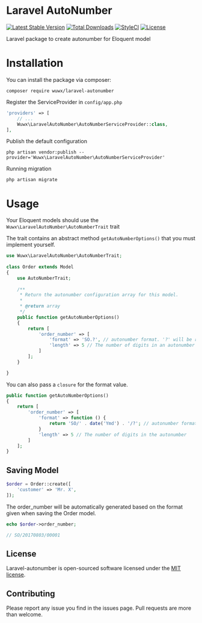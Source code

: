 # Laravel AutoNumber

[![Latest Stable Version](https://poser.pugx.org/wuwx/laravel-autonumber/v/stable)](https://packagist.org/packages/wuwx/laravel-autonumber)
[![Total Downloads](https://poser.pugx.org/wuwx/laravel-autonumber/downloads)](https://packagist.org/packages/wuwx/laravel-autonumber)
[![StyleCI](https://styleci.io/repos/99206904/shield)](https://styleci.io/repos/99206904)
[![License](https://poser.pugx.org/wuwx/laravel-autonumber/license)](https://packagist.org/packages/wuwx/laravel-autonumber)


Laravel package to create autonumber for Eloquent model

# Installation

You can install the package via composer:

```
composer require wuwx/laravel-autonumber
```

Register the ServiceProvider in `config/app.php`

```php
'providers' => [
    // ...
    Wuwx\LaravelAutoNumber\AutoNumberServiceProvider::class,
],
```

Publish the default configuration

```
php artisan vendor:publish --provider='Wuwx\LaravelAutoNumber\AutoNumberServiceProvider'
```

Running migration

```
php artisan migrate
```

# Usage

Your Eloquent models should use the `Wuwx\LaravelAutoNumber\AutoNumberTrait` trait

The trait contains an abstract method `getAutoNumberOptions()` that you must implement yourself.


```php
use Wuwx\LaravelAutoNumber\AutoNumberTrait;
    
class Order extends Model
{
    use AutoNumberTrait;
    
    /**
     * Return the autonumber configuration array for this model.
     *
     * @return array
     */
    public function getAutoNumberOptions()
    {
        return [
            'order_number' => [
                'format' => 'SO.?', // autonumber format. '?' will be replaced with the generated number.
                'length' => 5 // The number of digits in an autonumber
            ]
        ];
    }

}
```

You can also pass a `closure` for the format value.

```php
public function getAutoNumberOptions()
{
    return [
        'order_number' => [
            'format' => function () {
                return 'SO/' . date('Ymd') . '/?'; // autonumber format. '?' will be replaced with the generated number.
            }
            'length' => 5 // The number of digits in the autonumber
        ]
    ];
}
```

## Saving Model

```php
$order = Order::create([
    'customer' => 'Mr. X',
]);
```

The order_number will be automatically generated based on the format given when saving the Order model.

```php
echo $order->order_number;

// SO/20170803/00001
```

## License

Laravel-autonumber is open-sourced software licensed under the [MIT license](http://opensource.org/licenses/MIT).

## Contributing

Please report any issue you find in the issues page. Pull requests are more than welcome.
